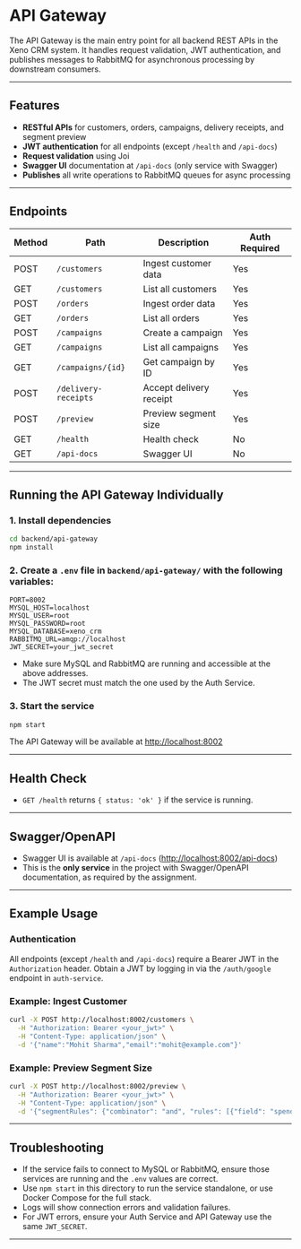 # API Gateway

The API Gateway is the main entry point for all backend REST APIs in the Xeno CRM system. It handles request validation, JWT authentication, and publishes messages to RabbitMQ for asynchronous processing by downstream consumers.

---

## Features

- **RESTful APIs** for customers, orders, campaigns, delivery receipts, and segment preview
- **JWT authentication** for all endpoints (except `/health` and `/api-docs`)
- **Request validation** using Joi
- **Swagger UI** documentation at `/api-docs` (only service with Swagger)
- **Publishes** all write operations to RabbitMQ queues for async processing

---

## Endpoints

| Method | Path                | Description                        | Auth Required |
|--------|---------------------|------------------------------------|--------------|
| POST   | `/customers`        | Ingest customer data               | Yes          |
| GET    | `/customers`        | List all customers                 | Yes          |
| POST   | `/orders`           | Ingest order data                  | Yes          |
| GET    | `/orders`           | List all orders                    | Yes          |
| POST   | `/campaigns`        | Create a campaign                  | Yes          |
| GET    | `/campaigns`        | List all campaigns                 | Yes          |
| GET    | `/campaigns/{id}`   | Get campaign by ID                 | Yes          |
| POST   | `/delivery-receipts`| Accept delivery receipt            | Yes          |
| POST   | `/preview`          | Preview segment size               | Yes          |
| GET    | `/health`           | Health check                       | No           |
| GET    | `/api-docs`         | Swagger UI                         | No           |

---

## Running the API Gateway Individually

### 1. Install dependencies

```bash
cd backend/api-gateway
npm install
```

### 2. Create a `.env` file in `backend/api-gateway/` with the following variables:

```
PORT=8002
MYSQL_HOST=localhost
MYSQL_USER=root
MYSQL_PASSWORD=root
MYSQL_DATABASE=xeno_crm
RABBITMQ_URL=amqp://localhost
JWT_SECRET=your_jwt_secret
```

- Make sure MySQL and RabbitMQ are running and accessible at the above addresses.
- The JWT secret must match the one used by the Auth Service.

### 3. Start the service

```bash
npm start
```

The API Gateway will be available at [http://localhost:8002](http://localhost:8002)

---

## Health Check

- `GET /health` returns `{ status: 'ok' }` if the service is running.

---

## Swagger/OpenAPI

- Swagger UI is available at `/api-docs` ([http://localhost:8002/api-docs](http://localhost:8002/api-docs))
- This is the **only service** in the project with Swagger/OpenAPI documentation, as required by the assignment.

---

## Example Usage

### Authentication

All endpoints (except `/health` and `/api-docs`) require a Bearer JWT in the `Authorization` header. Obtain a JWT by logging in via the `/auth/google` endpoint in `auth-service`.

### Example: Ingest Customer

```bash
curl -X POST http://localhost:8002/customers \
  -H "Authorization: Bearer <your_jwt>" \
  -H "Content-Type: application/json" \
  -d '{"name":"Mohit Sharma","email":"mohit@example.com"}'
```

### Example: Preview Segment Size

```bash
curl -X POST http://localhost:8002/preview \
  -H "Authorization: Bearer <your_jwt>" \
  -H "Content-Type: application/json" \
  -d '{"segmentRules": {"combinator": "and", "rules": [{"field": "spend", "op": ">", "value": 10000}]}}'
```

---

## Troubleshooting

- If the service fails to connect to MySQL or RabbitMQ, ensure those services are running and the `.env` values are correct.
- Use `npm start` in this directory to run the service standalone, or use Docker Compose for the full stack.
- Logs will show connection errors and validation failures.
- For JWT errors, ensure your Auth Service and API Gateway use the same `JWT_SECRET`.

---